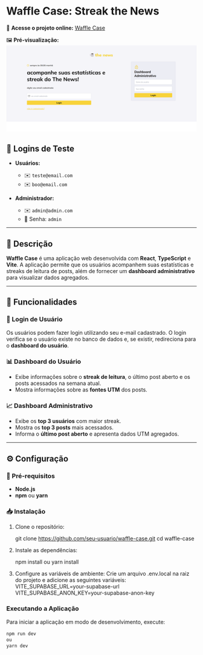 # Waffle Case: Streak the News

🔗 **Acesse o projeto online:** [Waffle Case](https://waffle-case.vercel.app/)

🖼️ **Pré-visualização:**  
![Imagem do projeto](./src/assets/img-preview.png)

## 🔑 Logins de Teste

- **Usuários:**

  - ✉️ `teste@email.com`
  - ✉️ `boo@email.com`

- **Administrador:**
  - ✉️ `admin@admin.com`
  - 🔑 Senha: `admin`

---

## 📌 Descrição

**Waffle Case** é uma aplicação web desenvolvida com **React**, **TypeScript** e **Vite**. A aplicação permite que os usuários acompanhem suas estatísticas e streaks de leitura de posts, além de fornecer um **dashboard administrativo** para visualizar dados agregados.

---

## 🚀 Funcionalidades

### 🔑 Login de Usuário

Os usuários podem fazer login utilizando seu e-mail cadastrado. O login verifica se o usuário existe no banco de dados e, se existir, redireciona para o **dashboard do usuário**.

### 📊 Dashboard do Usuário

- Exibe informações sobre o **streak de leitura**, o último post aberto e os posts acessados na semana atual.
- Mostra informações sobre as **fontes UTM** dos posts.

### 📈 Dashboard Administrativo

- Exibe os **top 3 usuários** com maior streak.
- Mostra os **top 3 posts** mais acessados.
- Informa o **último post aberto** e apresenta dados UTM agregados.

---

## ⚙️ Configuração

### 📌 Pré-requisitos

- **Node.js**
- **npm** ou **yarn**

### 📥 Instalação

1. Clone o repositório:

   git clone https://github.com/seu-usuario/waffle-case.git
   cd waffle-case

2. Instale as dependências:

   npm install
   ou
   yarn install

3. Configure as variáveis de ambiente:
   Crie um arquivo .env.local na raiz do projeto e adicione as seguintes variáveis:
   VITE_SUPABASE_URL=your-supabase-url
   VITE_SUPABASE_ANON_KEY=your-supabase-anon-key

### Executando a Aplicação

Para iniciar a aplicação em modo de desenvolvimento, execute:

    npm run dev
    ou
    yarn dev
